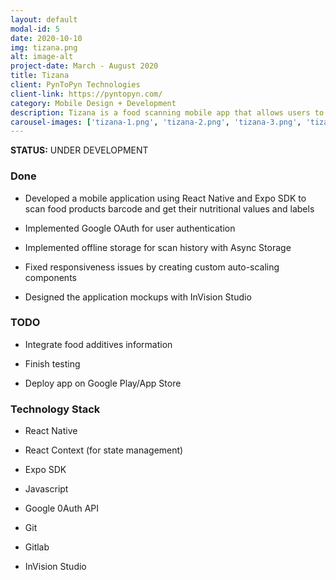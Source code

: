 ```yaml
---
layout: default
modal-id: 5
date: 2020-10-10
img: tizana.png
alt: image-alt
project-date: March - August 2020
title: Tizana
client: PynToPyn Technologies
client-link: https://pyntopyn.com/
category: Mobile Design + Development
description: Tizana is a food scanning mobile app that allows users to scan food products,get their nutritional values, and compare them to other products in the same category.
carousel-images: ['tizana-1.png', 'tizana-2.png', 'tizana-3.png', 'tizana-4.png']
---
```


**STATUS:** UNDER DEVELOPMENT

### Done

* Developed a mobile application using React Native and Expo SDK to scan food products barcode and get their nutritional values and labels

* Implemented Google OAuth for user authentication

* Implemented offline storage for scan history with Async Storage

* Fixed responsiveness issues by creating custom auto-scaling components

* Designed the application mockups with InVision Studio

### TODO

* Integrate food additives information

* Finish testing

* Deploy app on Google Play/App Store

### Technology Stack

* React Native

* React Context (for state management)

* Expo SDK

* Javascript

* Google 0Auth API

* Git

* Gitlab

* InVision Studio


